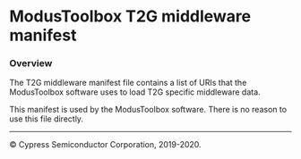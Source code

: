 # ModusToolbox T2G middleware manifest

### Overview
The T2G middleware manifest file contains a list of URIs that the ModusToolbox software uses to load T2G specific middleware data.

This manifest is used by the ModusToolbox software. There is no reason to use this file directly.

---
© Cypress Semiconductor Corporation, 2019-2020.

